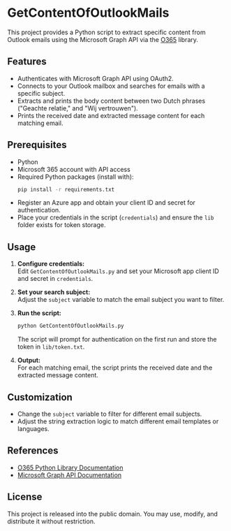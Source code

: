 # GetContentOfOutlookMails

This project provides a Python script to extract specific content from Outlook emails using the Microsoft Graph API via the [O365](https://o365.github.io/python-o365/latest/html/index.html) library.

## Features

- Authenticates with Microsoft Graph API using OAuth2.
- Connects to your Outlook mailbox and searches for emails with a specific subject.
- Extracts and prints the body content between two Dutch phrases ("Geachte relatie," and "Wij vertrouwen").
- Prints the received date and extracted message content for each matching email.

## Prerequisites

- Python
- Microsoft 365 account with API access
- Required Python packages (install with):
  ```sh
  pip install -r requirements.txt
  ```
- Register an Azure app and obtain your client ID and secret for authentication.
- Place your credentials in the script (`credentials`) and ensure the `lib` folder exists for token storage.

## Usage

1. **Configure credentials:**  
   Edit `GetContentOfOutlookMails.py` and set your Microsoft app client ID and secret in `credentials`.

2. **Set your search subject:**  
   Adjust the `subject` variable to match the email subject you want to filter.

3. **Run the script:**  
   ```sh
   python GetContentOfOutlookMails.py
   ```
   The script will prompt for authentication on the first run and store the token in `lib/token.txt`.

4. **Output:**  
   For each matching email, the script prints the received date and the extracted message content.

## Customization

- Change the `subject` variable to filter for different email subjects.
- Adjust the string extraction logic to match different email templates or languages.

## References

- [O365 Python Library Documentation](https://o365.github.io/python-o365/latest/html/index.html)
- [Microsoft Graph API Documentation](https://learn.microsoft.com/en-us/graph/overview)

## License

This project is released into the public domain. You may use, modify, and distribute it without restriction.